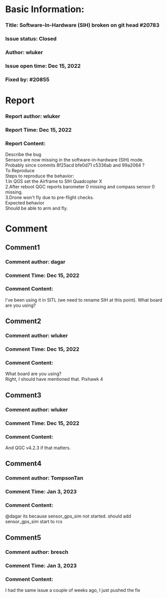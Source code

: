 # Basic Information:
### Title:  Software-In-Hardware (SIH) broken on git head #20783 
### Issue status: Closed
### Author: wluker
### Issue open time: Dec 15, 2022
### Fixed by: #20855
# Report
### Report author: wluker
### Report Time: Dec 15, 2022
### Report Content:   
Describe the bug  
Sensors are now missing in the software-in-hardware (SIH) mode.    
Probably since commits 8f25acd bfe0d71 c5336ab and 99a2064 ?  
To Reproduce  
Steps to reproduce the behavior:  
1.In QGS set the Airframe to SIH Quadcopter X  
2.After reboot QGC reports barometer 0 missing and compass sensor 0 missing.  
3.Drone won't fly due to pre-flight checks.  
Expected behavior  
Should be able to arm and fly.  

# Comment
## Comment1
### Comment author: dagar
### Comment Time: Dec 15, 2022
### Comment Content:   
I've been using it in SITL (we need to rename SIH at this point). What board are you using?  

## Comment2
### Comment author: wluker
### Comment Time: Dec 15, 2022
### Comment Content:   
    
What board are you using?    
Right, I should have mentioned that. Pixhawk 4  

## Comment3
### Comment author: wluker
### Comment Time: Dec 15, 2022
### Comment Content:   
And QGC v4.2.3 if that matters.  

## Comment4
### Comment author: TompsonTan
### Comment Time: Jan 3, 2023
### Comment Content:   
@dagar its because sensor_gps_sim not started.  should add    sensor_gps_sim start   to rcs  

## Comment5
### Comment author: bresch
### Comment Time: Jan 3, 2023
### Comment Content:   
I had the same issue a couple of weeks ago, I just pushed the fix  
